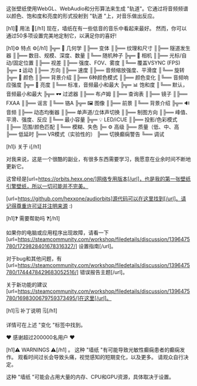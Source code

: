 这张壁纸使用WebGL、WebAudio和分形算法来生成 "轨道"。它通过将音频频谱以颜色、饱和度和亮度的形式投射到 "轨道 "上，对音乐做出反应。

[h1]🧬 用法 🧬[/h1]
现在，墙纸在有一些低音的音乐中看起来最好。
然而，你可以通过50多项设置完美地定制它，以满足你的喜好!

[h1]⚙️ 特点 ⚙️[/h1]
╠╦═ 📐 几何学
║╠══ 变体
║╠══ 纹理和尺寸
║╠══ 隧道发生器
║╠══ 数目、规模、深度、数量
║╚══ 随机种子
╠╦═ 🎥 相机
║╠══ 光标/自动/固定位置
║╠══ 视差
║╠══ 强度、FOV、雾度
║╚══ 覆盖VSYNC (FPS)
╠╦═ ⏫ 运动
║╠══ 方向
║╠══ 速度
║╠══ 音频缩放强度、平滑度
║╚══ 旋转
╠╦═ 🌈 颜色
║╠══ 背景介绍
║╠══ 6种颜色模式
║╠══ 颜色变化
║╚══ 音频响应强度
╠╦═ 🔆 亮度
║╚══ 标准，音频最小和最大
╠╦═ 📊 饱和度
║╚══ 默认，音频最小和最大
╠╦═ 🕶 过滤器
║╠══ 布卢姆
║╠══ 查询表
║╠══ 镜子
║╠══ FXAA
║╠══ 谣言
║╚══ 铬A
╠╦═ 🖼 图像
║╠══ 前景
║╚══ 背景介绍
╠╦═ 🔊 音频
║╠══ 动态均衡器
║╠══ 单声道/立体声切换
║╠══ 制图方向
║╠══ 峰值、平滑、强度、反应
║╚══ 最小容量
╠╦═ 💡 LED/iCUE
║╠══ 投影/色彩模式
║╠══ 范围/颜色匹配
║╚══ 模糊、失色
╠═ ⚙️ 高级
╠══ 质量（低、中、高
╠══ 低延时
╠══ VR模式（实验性的）
╠══ 切换癫痫警告
╚══ 调试

[h1]ℹ️ 关于 ℹ️[/h1]

对我来说，这是一个很酷的副业，有很多东西需要学习，我愿意在业余时间不断地更新它。

这曾经是[url=https://orbits.hexx.one/]网络专用版本[/url]，也是我的第一张壁纸引擎壁纸，所以一切可能并不完美。

[url=https://github.com/hexxone/audiorbits]源代码可以在这里找到[/url]。请记得尊重许可证并注明来源 :)

[h1]❓ 需要帮助吗 ❓[/h1]

如果你的电脑或应用程序出现故障，请看一下[url=https://steamcommunity.com/workshop/filedetails/discussion/1396475780/1729828401678316327/] 设置指南[/url]。

对于bug和其他问题，有[url=https://steamcommunity.com/workshop/filedetails/discussion/1396475780/1744478429683052516/] 错误报告主题[/url]。

关于新功能的建议[url=https://steamcommunity.com/workshop/filedetails/discussion/1396475780/1698300679759373495/]在这里[/url]。

[h1]🗒 补丁说明 🗒[/h1]

详情可在上述 "变化 "标签中找到。

❤️ 感谢超过200000名用户 ❤️

[h1]⚠️ WARNINGS ⚠️[/h1] 。
这种 "墙纸 "有可能导致光敏性癫痫患者的癫痫发作。
观看时间过长会导致头痛，视觉感知的短期变化，以及更多。
请观众自行决定。

这种 "墙纸 "可能会占用大量的内存、CPU和GPU资源，具体取决于设置。
